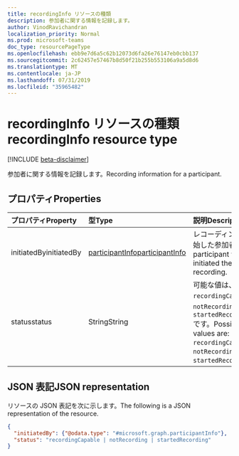 ```yaml
---
title: recordingInfo リソースの種類
description: 参加者に関する情報を記録します。
author: VinodRavichandran
localization_priority: Normal
ms.prod: microsoft-teams
doc_type: resourcePageType
ms.openlocfilehash: ebb9e7d6a5c62b12073d6fa26e76147eb0cbb137
ms.sourcegitcommit: 2c62457e57467b8d50f21b255b553106a9a5d8d6
ms.translationtype: MT
ms.contentlocale: ja-JP
ms.lasthandoff: 07/31/2019
ms.locfileid: "35965482"
---
```

# <a name="recordinginfo-resource-type"></a><span data-ttu-id="cac88-103">recordingInfo リソースの種類</span><span class="sxs-lookup"><span data-stu-id="cac88-103">recordingInfo resource type</span></span>

[!INCLUDE [beta-disclaimer](../../includes/beta-disclaimer.md)]

<span data-ttu-id="cac88-104">参加者に関する情報を記録します。</span><span class="sxs-lookup"><span data-stu-id="cac88-104">Recording information for a participant.</span></span>

## <a name="properties"></a><span data-ttu-id="cac88-105">プロパティ</span><span class="sxs-lookup"><span data-stu-id="cac88-105">Properties</span></span>

| <span data-ttu-id="cac88-106">プロパティ</span><span class="sxs-lookup"><span data-stu-id="cac88-106">Property</span></span>       | <span data-ttu-id="cac88-107">型</span><span class="sxs-lookup"><span data-stu-id="cac88-107">Type</span></span>    | <span data-ttu-id="cac88-108">説明</span><span class="sxs-lookup"><span data-stu-id="cac88-108">Description</span></span>|
|:---------------|:--------|:----------|
| <span data-ttu-id="cac88-109">initiatedBy</span><span class="sxs-lookup"><span data-stu-id="cac88-109">initiatedBy</span></span> | [<span data-ttu-id="cac88-110">participantInfo</span><span class="sxs-lookup"><span data-stu-id="cac88-110">participantInfo</span></span>](participantinfo.md) | <span data-ttu-id="cac88-111">レコーディングを開始した参加者。</span><span class="sxs-lookup"><span data-stu-id="cac88-111">The participant who initiated the recording.</span></span> |
| <span data-ttu-id="cac88-112">status</span><span class="sxs-lookup"><span data-stu-id="cac88-112">status</span></span> | <span data-ttu-id="cac88-113">String</span><span class="sxs-lookup"><span data-stu-id="cac88-113">String</span></span> | <span data-ttu-id="cac88-114">可能な値は、`recordingCapable`、`notRecording`、`startedRecording` です。</span><span class="sxs-lookup"><span data-stu-id="cac88-114">Possible values are: `recordingCapable`, `notRecording`, `startedRecording`.</span></span> |

## <a name="json-representation"></a><span data-ttu-id="cac88-115">JSON 表記</span><span class="sxs-lookup"><span data-stu-id="cac88-115">JSON representation</span></span>

<span data-ttu-id="cac88-116">リソースの JSON 表記を次に示します。</span><span class="sxs-lookup"><span data-stu-id="cac88-116">The following is a JSON representation of the resource.</span></span>

<!-- {
  "blockType": "resource",
  "optionalProperties": [

  ],
  "@odata.type": "microsoft.graph.recordingInfo"
}-->
```json
{
  "initiatedBy": {"@odata.type": "#microsoft.graph.participantInfo"},
  "status": "recordingCapable | notRecording | startedRecording"
}
```

<!-- uuid: 8fcb5dbc-d5aa-4681-8e31-b001d5168d79
2015-10-25 14:57:30 UTC -->
<!--
{
  "type": "#page.annotation",
  "description": "recordingInfo resource",
  "keywords": "",
  "section": "documentation",
  "tocPath": "",
  "suppressions": []
}
-->
